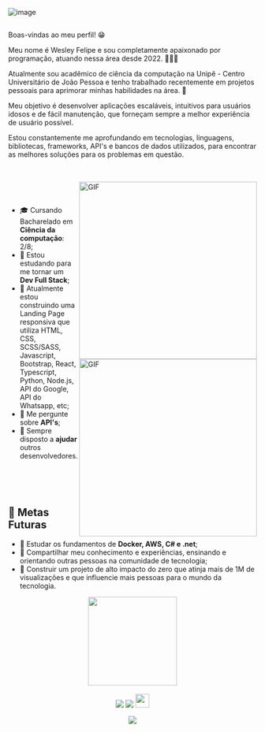 ![image](https://github.com/wesley-felipe/wesley-felipe/assets/121470839/efbeb5eb-abeb-4c0a-8ebd-a16105d06627)

##

Boas-vindas ao meu perfil! 😁
<p align="center"> 

Meu nome é Wesley Felipe e sou completamente apaixonado por programação, atuando nessa área desde 2022. 👨🏻‍💻

Atualmente sou acadêmico de ciência da computação na Unipê - Centro Universitário de João Pessoa e tenho trabalhado recentemente em projetos pessoais para aprimorar minhas habilidades na área. 🚀

Meu objetivo é desenvolver aplicações escaláveis, intuitivos para usuários idosos e de fácil manutenção, que forneçam sempre a melhor experiência de usuário possível. 

Estou constantemente me aprofundando em tecnologias, linguagens, bibliotecas, frameworks, API's e bancos de dados utilizados, para encontrar as melhores soluções para os problemas em questão.
</p>

##

<br>

<img align="right" alt="GIF" src="https://user-images.githubusercontent.com/90595158/224520261-cac35362-4a70-4108-85c8-260ac8e0b0bd.svg#gh-dark-mode-only" width="360px"/>
<img align="right" alt="GIF" src="https://user-images.githubusercontent.com/90595158/224520261-cac35362-4a70-4108-85c8-260ac8e0b0bd.svg#gh-light-mode-only" width="360px"/>

<br>
<br>

- 🎓 Cursando Bacharelado em **Ciência da computação**: 2/8;
- 🔭 Estou estudando para me tornar um **Dev Full Stack**;
- 🦀 Atualmente estou construindo uma Landing Page responsiva que utiliza HTML, CSS, SCSS/SASS, Javascript, Bootstrap, React, Typescript, Python, Node.js, API do Google, API do Whatsapp, etc;
- 💬 Me pergunte sobre **API's**;
- 🚀 Sempre disposto a **ajudar** outros desenvolvedores.

<br>
<br>
<br>

## 🎯 Metas Futuras

- 🧠 Estudar os fundamentos de **Docker, AWS, C# e .net**;
- 🌟 Compartilhar meu conhecimento e experiências, ensinando e orientando outras pessoas na comunidade de tecnologia;
- 🤖 Construir um projeto de alto impacto do zero que atinja mais de 1M de visualizações e que influencie mais pessoas para o mundo da tecnologia.

<!-- GITHUB STATUS -->
<div align="center">
  <img height="180em" src="https://github-readme-stats.vercel.app/api?username=wesley-felipe&show_icons=true&theme=dark&include_all_commits=true&count_private=true"/>

<!-- PAINEL DE LINGUAGENS MAIS USADAS (VOU INSERIR EM BREVE)  
  <img height="180em" src="https://github-readme-stats.vercel.app/api/top-langs/?username=wesley-felipe&layout=compact&langs_count=10&theme=dark"/> -->
  
  <!-- TEMAS: dark, radical, merko, gruvbox, tokyonight, onedark, cobalt, synthwave, highcontrast, dracula -->
</div>

<br>

<!-- TECNOLOGIAS -->
<div align="center">
  
<!-- (VOU INSERIR EM BREVE)  
![JavaScript](https://img.shields.io/badge/-JavaScript-black?style=flat-square&logo=javascript)
![MySQL](https://img.shields.io/badge/-MySQL-black?style=flat-square&logo=mysql)
![Git](https://img.shields.io/badge/-Git-black?style=flat-square&logo=git)
![GitHub](https://img.shields.io/badge/-GitHub-181717?style=flat-square&logo=github) 
-->
  
</div>

<!-- REDES SOCIAIS -->
<div align="center">
  <a href="https://instagram.com/wesleydsfelipe" target="_blank"><img src="https://img.shields.io/badge/-Instagram-%23E4405F?style=for-the-badge&logo=instagram&logoColor=white" target="_blank"></a>
  <a href="https://www.linkedin.com/in/wesleydsfelipe/" target="_blank"><img src="https://img.shields.io/badge/-LinkedIn-%230077B5?style=for-the-badge&logo=linkedin&logoColor=white" target="_blank"></a>  
   <a href="mailto:wesleydsfelipe@gmail.com" target="_blank"><img src="https://play-lh.googleusercontent.com/D1Dz2BjPYev_oyksKXsdtAS66a_2Ql-sklpzTnwR9lqnDG_P5lAJEtfR70FudJ0XMA=s48-rw" style='width: 28px' target="_blank"></a>  

  ![](https://visitor-badge.glitch.me/badge?page_id=wesley-felipe)
</div>

<!-- RASCUNHO ABAIXO
**wesley-felipe/wesley-felipe** is a ✨ _special_ ✨ repository because its `README.md` (this file) appears on your GitHub profile.

Here are some ideas to get you started:

- 🔭 I’m currently working on ...
- 🌱 I’m currently learning ...
- 👯 I’m looking to collaborate on ...
- 🤔 I’m looking for help with ...
- 💬 Ask me about ...
- 📫 How to reach me: ...
- 😄 Pronouns: ...
- ⚡ Fun fact: ...
-->
